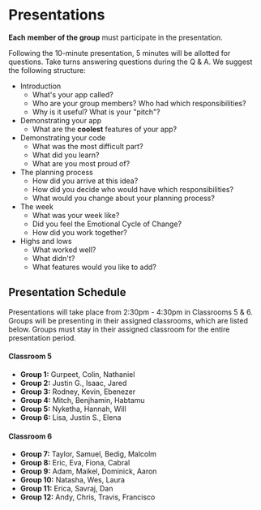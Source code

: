 # Presentations

**Each member of the group** must participate in the presentation.

Following the 10-minute presentation, 5 minutes will be allotted for questions. Take turns answering questions during the Q & A. We suggest the following structure:

- Introduction
  - What's your app called?
  - Who are your group members? Who had which responsibilities?
  - Why is it useful? What is your "pitch"?
- Demonstrating your app
  - What are the **coolest** features of your app?
- Demonstrating your code
  - What was the most difficult part?
  - What did you learn?
  - What are you most proud of?
- The planning process
  - How did you arrive at this idea?
  - How did you decide who would have which responsibilities?
  - What would you change about your planning process?
- The week
  - What was your week like?  
  - Did you feel the Emotional Cycle of Change?
  - How did you work together?
- Highs and lows
  - What worked well?
  - What didn't?
  - What features would you like to add?

## Presentation Schedule

Presentations will take place from 2:30pm - 4:30pm in Classrooms 5 & 6. Groups will be presenting in their assigned classrooms, which are listed below. Groups must stay in their assigned classroom for the entire presentation period.

#### Classroom 5

- **Group 1:** Gurpeet, Colin, Nathaniel
- **Group 2:** Justin G., Isaac, Jared
- **Group 3:** Rodney, Kevin, Ebenezer
- **Group 4:** Mitch, Benjhamin, Habtamu
- **Group 5:** Nyketha, Hannah, Will
- **Group 6:** Lisa, Justin S., Elena

#### Classroom 6

- **Group 7:** Taylor, Samuel, Bedig, Malcolm
- **Group 8:** Eric, Eva, Fiona, Cabral
- **Group 9:** Adam, Maikel, Dominick, Aaron
- **Group 10:** Natasha, Wes, Laura
- **Group 11:** Erica, Savraj, Dan
- **Group 12:** Andy, Chris, Travis, Francisco
